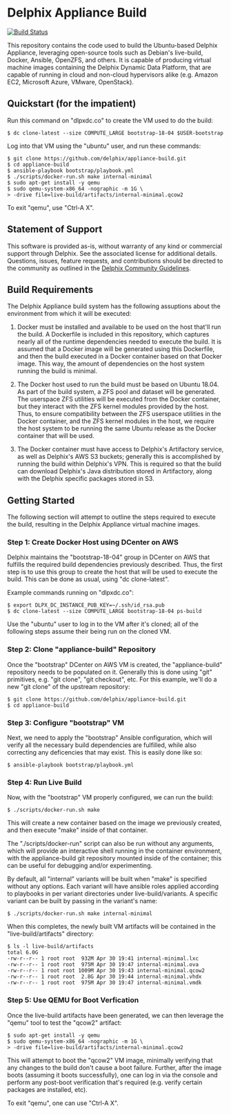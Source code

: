 # Delphix Appliance Build

[![Build Status](https://travis-ci.com/delphix/appliance-build.svg?branch=master)](https://travis-ci.com/delphix/appliance-build)

This repository contains the code used to build the Ubuntu-based Delphix
Appliance, leveraging open-source tools such as Debian's live-build,
Docker, Ansible, OpenZFS, and others. It is capable of producing virtual
machine images containing the Delphix Dynamic Data Platform, that are
capable of running in cloud and non-cloud hypervisors alike (e.g. Amazon
EC2, Microsoft Azure, VMware, OpenStack).

## Quickstart (for the impatient)

Run this command on "dlpxdc.co" to create the VM used to do the build:

    $ dc clone-latest --size COMPUTE_LARGE bootstrap-18-04 $USER-bootstrap

Log into that VM using the "ubuntu" user, and run these commands:

    $ git clone https://github.com/delphix/appliance-build.git
    $ cd appliance-build
    $ ansible-playbook bootstrap/playbook.yml
    $ ./scripts/docker-run.sh make internal-minimal
    $ sudo apt-get install -y qemu
    $ sudo qemu-system-x86_64 -nographic -m 1G \
    > -drive file=live-build/artifacts/internal-minimal.qcow2

To exit "qemu", use "Ctrl-A X".

## Statement of Support

This software is provided as-is, without warranty of any kind or
commercial support through Delphix. See the associated license for
additional details. Questions, issues, feature requests, and
contributions should be directed to the community as outlined in the
[Delphix Community Guidelines](http://delphix.github.io/community-guidelines.html).

## Build Requirements

The Delphix Appliance build system has the following assuptions about
the environment from which it will be executed:

 1. Docker must be installed and available to be used on the host
    that'll run the build. A Dockerfile is included in this repository,
    which captures nearly all of the runtime dependencies needed to
    execute the build. It is assumed that a Docker image will be
    generated using this Dockerfile, and then the build executed in a
    Docker container based on that Docker image.  This way, the amount
    of dependencies on the host system running the build is minimal.

 2. The Docker host used to run the build must be based on Ubuntu 18.04.
    As part of the build system, a ZFS pool and dataset will be
    generated.  The userspace ZFS utilities will be executed from the
    Docker container, but they interact with the ZFS kernel modules
    provided by the host. Thus, to ensure compatibility between the ZFS
    userspace utilities in the Docker container, and the ZFS kernel
    modules in the host, we require the host system to be running the
    same Ubuntu release as the Docker container that will be used.

 3. The Docker container must have access to Delphix's Artifactory
    service, as well as Delphix's AWS S3 buckets; generally this is
    accomplished by running the build within Delphix's VPN. This is
    required so that the build can download Delphix's Java distribution
    stored in Artifactory, along with the Delphix specific packages
    stored in S3.

## Getting Started

The following section will attempt to outline the steps required to
execute the build, resulting in the Delphix Appliance virtual machine
images.

### Step 1: Create Docker Host using DCenter on AWS

Delphix maintains the "bootstrap-18-04" group in DCenter on AWS that
fulfills the required build dependencies previously described. Thus, the
first step is to use this group to create the host that will be used to
execute the build. This can be done as usual, using "dc clone-latest".

Example commands running on "dlpxdc.co":

    $ export DLPX_DC_INSTANCE_PUB_KEY=~/.ssh/id_rsa.pub
    $ dc clone-latest --size COMPUTE_LARGE bootstrap-18-04 ps-build

Use the "ubuntu" user to log in to the VM after it's cloned; all of the
following steps assume their being run on the cloned VM.

### Step 2: Clone "appliance-build" Repository

Once the "bootstrap" DCenter on AWS VM is created, the "appliance-build"
repository needs to be populated on it. Generally this is done using
"git" primitives, e.g. "git clone", "git checkout", etc. For this
example, we'll do a new "git clone" of the upstream repository:

    $ git clone https://github.com/delphix/appliance-build.git
    $ cd appliance-build

### Step 3: Configure "bootstrap" VM

Next, we need to apply the "bootstrap" Ansible configuration, which will
verify all the necessary build dependencies are fulfilled, while also
correcting any deficencies that may exist. This is easily done like so:

    $ ansible-playbook bootstrap/playbook.yml

### Step 4: Run Live Build

Now, with the "bootstrap" VM properly configured, we can run the build:

    $ ./scripts/docker-run.sh make

This will create a new container based on the image we previously
created, and then execute "make" inside of that container.

The "./scripts/docker-run" script can also be run without any arguments,
which will provide an interactive shell running in the container
environment, with the appliance-build git repository mounted inside of
the container; this can be useful for debugging and/or experimenting.

By default, all "internal" variants will be built when "make" is
specified without any options. Each variant will have ansible roles
applied according to playbooks in per variant directories under
live-build/variants. A specific variant can be built by passing in the
variant's name:

    $ ./scripts/docker-run.sh make internal-minimal

When this completes, the newly built VM artifacts will be contained in
the "live-build/artifacts" directory:

    $ ls -l live-build/artifacts
    total 6.0G
    -rw-r--r-- 1 root root  932M Apr 30 19:41 internal-minimal.lxc
    -rw-r--r-- 1 root root  975M Apr 30 19:47 internal-minimal.ova
    -rw-r--r-- 1 root root 1009M Apr 30 19:43 internal-minimal.qcow2
    -rw-r--r-- 1 root root  2.8G Apr 30 19:44 internal-minimal.vhdx
    -rw-r--r-- 1 root root  975M Apr 30 19:47 internal-minimal.vmdk

### Step 5: Use QEMU for Boot Verfication

Once the live-build artifacts have been generated, we can then leverage
the "qemu" tool to test the "qcow2" artifact:

    $ sudo apt-get install -y qemu
    $ sudo qemu-system-x86_64 -nographic -m 1G \
    > -drive file=live-build/artifacts/internal-minimal.qcow2

This will attempt to boot the "qcow2" VM image, minimally verifying that
any changes to the build don't cause a boot failure. Further, after the
image boots (assuming it boots successfully), one can log in via the
console and perform any post-boot verification that's required (e.g.
verify certain packages are installed, etc).

To exit "qemu", one can use "Ctrl-A X".
